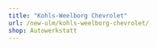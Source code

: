 ```yaml
---
title: "Kohls-Weelborg Chevrolet"
url: /new-ulm/kohls-weelborg-chevrolet/
shop: Autowerkstatt
---
```

